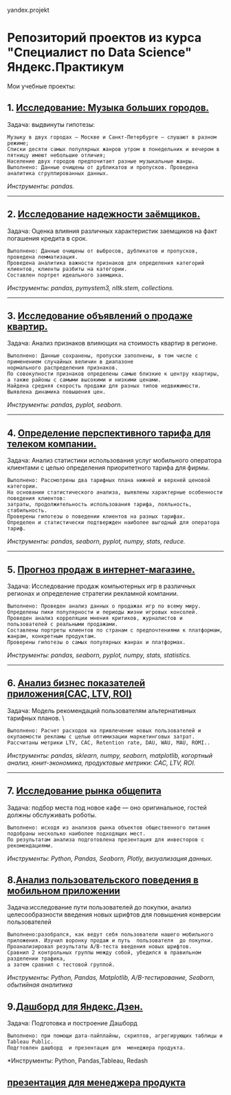 yandex.projekt


# Репозиторий проектов из курса "Специалист по Data Science" Яндекс.Практикум

Мои учебные проекты:

## 1. [Исследование: Музыка больших городов.](https://github.com/KalistratovAlexanderS/yandex.projekt/blob/main/1_users_music.ipynb)
Задача: выдвинуты гипотезы:  
```
Музыку в двух городах — Москве и Санкт-Петербурге — слушают в разном режиме;
Списки десяти самых популярных жанров утром в понедельник и вечером в пятницу имеют небольшие отличия;
Население двух городов предпочитает разные музыкальные жанры.
Выполнено: Данные очищены от дубликатов и пропусков. Проведена аналитика сгруппированных данных.
```
*Инструменты: pandas.*

____
## 2. [Исследование надежности заёмщиков.](https://github.com/KalistratovAlexanderS/yandex.projekt/blob/main/2_Client_Bank.ipynb)
Задача: Оценка влияния различных характеристик заемщиков на факт погашения кредита в срок. 
```
Выполнено: Данные очищены от выбросов, дубликатов и пропусков, проведена лемматизация. 
Проведена аналитика важности признаков для определения категорий клиентов, клиенты разбиты на категории. 
Составлен портрет идеального заемщика.
```
*Инструменты: pandas, pymystem3, nltk.stem, collections.*
____
## 3. [Исследование объявлений о продаже квартир.](https://github.com/KalistratovAlexanderS/yandex.projekt/blob/main/3_Analysis_sales_avito.ipynb)
Задача: Анализ признаков влияющих на стоимость квартир в регионе. 
```
Выполнено: Данные сохранены, пропуски заполнены, в том числе с применением случайных величин в диапазоне 
нормального распределения признаков. 
По совокупности признаков определены самые близкие к центру квартиры, а также районы с самыми высокими и низкими ценами. 
Найдена средняя скорость продажи для разных типов недвижимости. Выявлена динамика повышения цен. 
```
*Инструменты: pandas, pyplot, seaborn.*
____
## 4. [Определение перспективного тарифа для телеком компании.](https://github.com/KalistratovAlexanderS/yandex.projekt/blob/main/4_Analysis_users_tarif.ipynb)
Задача: Анализ статистики использования услуг мобильного оператора клиентами с целью определения приоритетного тарифа для фирмы. 
```
Выполнено: Рассмотрены два тарифных плана нижней и верхней ценовой категории. 
На основании статистического анализа, выявлены характерные особенности поведения клиентов: 
затраты, продолжительность использования тарифа, лояльность, стабильность. 
Проверены гипотезы о поведении клиентов на разных тарифах. 
Определен и статистически подтвержден наиболее выгодный для оператора тариф. 
```
*Инструменты: pandas, seaborn, pyplot, numpy, stats, reduce.*
____
## 5. [Прогноз продаж в интернет-магазине.](https://github.com/KalistratovAlexanderS/yandex.projekt/blob/main/5_Sales_web.ipynb)
Задача: Исследование продаж компьютерных игр в различных регионах и определение стратегии рекламной компании. 
```
Выполнено: Проведен анализ данных о продажах игр по всему миру. 
Определены пики популярности и периоды жизни игровых консолей. 
Проведен анализ корреляции мнения критиков, журналистов и пользователей с реальными продажами. 
Составлены портреты клиентов по странам с предпочтениями к платформам, жанрам, конкретным продуктам. 
Проверены гипотезы о самых популярных жанрах и платформах. 
```
*Инструменты: pandas, seaborn, pyplot, numpy, stats, statistics.*
____
## 6. [Анализ бизнес показателей приложения(CAC, LTV, ROI)](https://github.com/KalistratovAlexanderS/yandex.projekt/blob/main/6_Analysis_business_decktop_app(CAC%2CLTV%2CROI).ipynb)
Задача: Модель рекомендаций пользователям альтернативных тарифных планов. \
```
Выполнено: Расчет расходов на привлечение новых пользователей и окупаемости рекламы c целью оптимизации маркетинговых затрат.
Рассчитаны метрики LTV, CAC, Retention rate, DAU, WAU, MAU, ROMI..

```
*Инструменты: pandas, sklearn, numpy, seaborn, matplotlib, когортный анализ, юнит-экономика, продуктовые метрики: CAC, LTV, ROI.*
____


## 7. [Исследование рынка общепита](https://github.com/KalistratovAlexanderS/yandex.projekt/blob/main/7_Business_Cafe_Moscow.ipynb)
Задача: подбор места под новое кафе — оно оригинальное, гостей должны обслуживать роботы. 
```
Выполнено: исходя из анализов рынка объектов общественного питания подобраны несколько наиболее подходящих мест. 
По результатам анализа подготовлена презентация для инвесторов с рекомендациями.
```
*Инструменты: Python, Pandas, Seaborn, Plotly, визуализация данных.*

## 8.[Анализ пользовательского поведения в мобильном приложении](https://github.com/KalistratovAlexanderS/yandex.projekt/blob/main/8_Mobile_app(AA_AB).ipynb)
Задача:исследование пути пользователей до покупки, анализ целесообразности введения новых шрифтов для повышения конверсии пользователей
```
Выполнено:разобрался, как ведут себя пользователи нашего мобильного приложения. Изучил воронку продаж и путь  пользователя  до покупки.
Проанализировал результаты A/B-теста введения новых шрифтов. 
Сравнил 2 контрольных группы между собой, убедился в правильном разделении трафика,
а затем сравнил с тестовой группой.
```
*Инструменты: Python, Pandas, Matplotlib, A/B-тестирование, Seaborn, обытийная аналитика*


## 9.[Дашборд для Яндекс.Дзен.](https://public.tableau.com/app/profile/as7053/viz/Book1_as_15_13/Dashboard1?publish=yes) 
Задача: Подготовка и построение Дашборд
```
Выполнено: при помощи дата-пайплайны, скриптов, агрегирующих таблицы и Tableau Public.
Подгтовлен дашборд  и презентация для  менеджера продукта.
```
*Инструменты: Python, Pandas,Tableau, Redash
## [презентация для  менеджера продукта](https://github.com/KalistratovAlexanderS/yandex.projekt/blob/main/9_%D0%94%D0%B0%D1%88%D0%B1%D0%BE%D1%80%D0%B4%20%D0%B4%D0%BB%D1%8F%20%D0%AF%D0%BD%D0%B4%D0%B5%D0%BA%D1%81.%D0%94%D0%B7%D0%B5%D0%BD.pdf)

